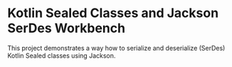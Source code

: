 # Kotlin Sealed Classes and Jackson SerDes Workbench

This project demonstrates a way how to serialize and deserialize (SerDes) Kotlin Sealed classes using
Jackson.
